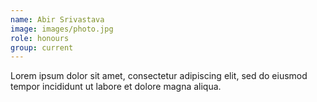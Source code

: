 ```yaml
---
name: Abir Srivastava
image: images/photo.jpg
role: honours
group: current
---
```


Lorem ipsum dolor sit amet, consectetur adipiscing elit, sed do eiusmod tempor incididunt ut labore et dolore magna aliqua.